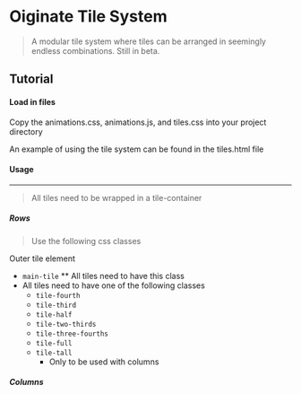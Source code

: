 Oiginate Tile System
=====================
> A modular tile system where tiles can be arranged in seemingly endless combinations. Still in beta.

Tutorial
--------
#### Load in files
Copy the animations.css, animations.js, and tiles.css into your project directory

An example of using the tile system can be found in the tiles.html file

#### Usage
____

> All tiles need to be wrapped in a tile-container

##### Rows

> Use the following css classes

Outer tile element
* `main-tile`
** All tiles need to have this class
* All tiles need to have one of the following classes
  * `tile-fourth`
  * `tile-third`
  * `tile-half`
  * `tile-two-thirds`
  * `tile-three-fourths`
  * `tile-full`
  * `tile-tall`
    * Only to be used with columns


##### Columns
